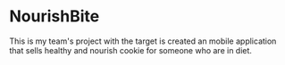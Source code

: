 # NourishBite
This is my team's project with the target is created an mobile application that sells healthy and nourish cookie for someone who are in diet.
